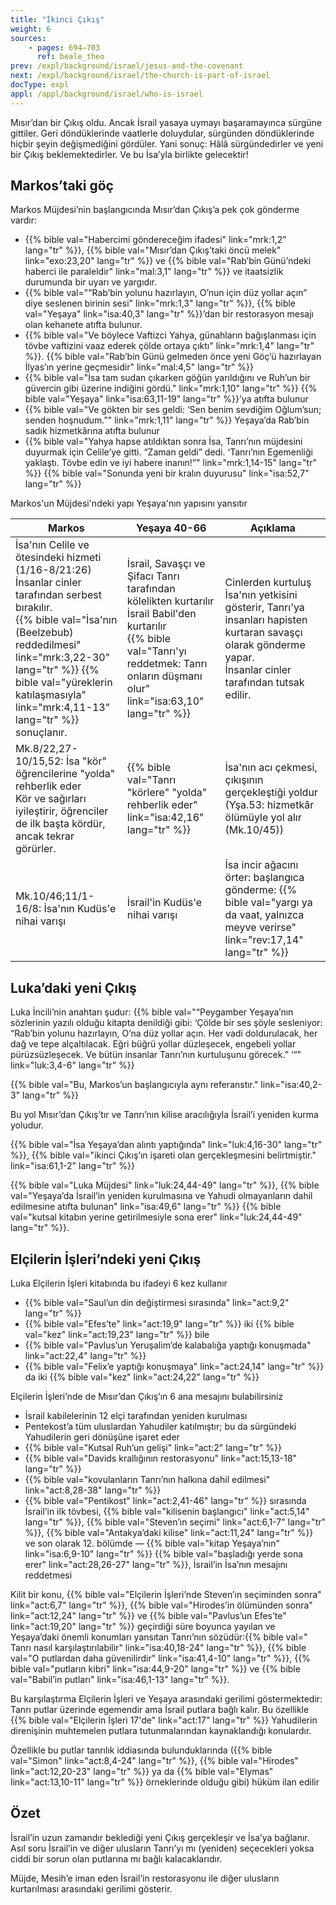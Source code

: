 ```yaml
---
title: "İkinci Çıkış"
weight: 6
sources:
    - pages: 694–703
      ref: beale_theo
prev: /expl/background/israel/jesus-and-the-covenant
next: /expl/background/israel/the-church-is-part-of-israel
docType: expl
appl: /appl/background/israel/who-is-israel
---
```


Mısır’dan bir Çıkış oldu. Ancak İsrail yasaya uymayı başaramayınca sürgüne gittiler. Geri döndüklerinde vaatlerle doluydular, sürgünden döndüklerinde hiçbir şeyin değişmediğini gördüler. Yani sonuç: Hâlâ sürgündedirler ve yeni bir Çıkış beklemektedirler. Ve bu İsa’yla birlikte gelecektir!

## Markos’taki göç

<a name="098c"></a>
Markos Müjdesi’nin başlangıcında Mısır’dan Çıkış’a pek çok gönderme vardır:

- {{% bible val="Habercimi göndereceğim ifadesi" link="mrk:1,2" lang="tr" %}}, {{% bible val="Mısır’dan Çıkış’taki öncü melek" link="exo:23,20" lang="tr" %}} ve {{% bible val="Rab’bin Günü’ndeki haberci ile paraleldir" link="mal:3,1" lang="tr" %}} ve itaatsizlik durumunda bir uyarı ve yargıdır.
- {{% bible val="“Rab’bin yolunu hazırlayın, O’nun için düz yollar açın” diye seslenen birinin sesi" link="mrk:1,3" lang="tr" %}}, {{% bible val="Yeşaya" link="isa:40,3" lang="tr" %}}’dan bir restorasyon mesajı olan kehanete atıfta bulunur.
- {{% bible val="Ve böylece Vaftizci Yahya, günahların bağışlanması için tövbe vaftizini vaaz ederek çölde ortaya çıktı" link="mrk:1,4" lang="tr" %}}. {{% bible val="Rab’bin Günü gelmeden önce yeni Göç’ü hazırlayan İlyas’ın yerine geçmesidir" link="mal:4,5" lang="tr" %}}
- {{% bible val="İsa tam sudan çıkarken göğün yarıldığını ve Ruh’un bir güvercin gibi üzerine indiğini gördü." link="mrk:1,10" lang="tr" %}} {{% bible val="Yeşaya" link="isa:63,11-19" lang="tr" %}}’ya atıfta bulunur
- {{% bible val="Ve gökten bir ses geldi: ‘Sen benim sevdiğim Oğlum’sun; senden hoşnudum.”" link="mrk:1,11" lang="tr" %}} Yeşaya’da Rab’bin sadık hizmetkârına atıfta bulunur
- {{% bible val="Yahya hapse atıldıktan sonra İsa, Tanrı’nın müjdesini duyurmak için Celile’ye gitti. “Zaman geldi” dedi. ‘Tanrı’nın Egemenliği yaklaştı. Tövbe edin ve iyi habere inanın!”" link="mrk:1,14-15" lang="tr" %}} {{% bible val="Sonunda yeni bir kralın duyurusu" link="isa:52,7" lang="tr" %}}

Markos'un Müjdesi'ndeki yapı Yeşaya'nın yapısını yansıtır

| Markos | Yeşaya 40-66 | Açıklama |
|------|----------------|----------|
| İsa'nın Celile ve ötesindeki hizmeti (1/16-8/21:26) </br> İnsanlar cinler tarafından serbest bırakılır. </br> {{% bible val="İsa'nın (Beelzebub) reddedilmesi" link="mrk:3,22-30" lang="tr" %}} {{% bible val="yüreklerin katılaşmasıyla" link="mrk:4,11-13" lang="tr" %}} sonuçlanır. | İsrail, Savaşçı ve Şifacı Tanrı tarafından kölelikten kurtarılır</br> İsrail Babil'den kurtarılır </br> {{% bible val="Tanrı'yı reddetmek: Tanrı onların düşmanı olur" link="isa:63,10" lang="tr" %}} | Cinlerden kurtuluş İsa'nın yetkisini gösterir, Tanrı'ya insanları hapisten kurtaran savaşçı olarak gönderme yapar.</br> İnsanlar cinler tarafından tutsak edilir. |
| Mk.8/22,27-10/15,52: İsa "kör" öğrencilerine "yolda" rehberlik eder </br> Kör ve sağırları iyileştirir, öğrenciler de ilk başta kördür, ancak tekrar görürler. | {{% bible val="Tanrı \"körlere\" \"yolda\" rehberlik eder" link="isa:42,16" lang="tr" %}} | İsa'nın acı çekmesi, çıkışının gerçekleştiği yoldur (Yşa.53: hizmetkâr ölümüyle yol alır (Mk.10/45)) |
| Mk.10/46;11/1-16/8: İsa'nın Kudüs'e nihai varışı | İsrail'in Kudüs'e nihai varışı | İsa incir ağacını örter: başlangıca gönderme: {{% bible val="yargı ya da vaat, yalnızca meyve verirse" link="rev:17,14" lang="tr" %}} |

## Luka’daki yeni Çıkış

<a name="bfa6"></a>
Luka İncili’nin anahtarı şudur: {{% bible val="“Peygamber Yeşaya’nın sözlerinin yazılı olduğu kitapta denildiği gibi: ‘Çölde bir ses şöyle sesleniyor: “Rab’bin yolunu hazırlayın, O’na düz yollar açın. Her vadi doldurulacak, her dağ ve tepe alçaltılacak. Eğri büğrü yollar düzleşecek, engebeli yollar pürüzsüzleşecek. Ve bütün insanlar Tanrı’nın kurtuluşunu görecek.” ‘“" link="luk:3,4-6" lang="tr" %}}

{{% bible val="Bu, Markos’un başlangıcıyla aynı referanstır." link="isa:40,2-3" lang="tr" %}}

Bu yol Mısır’dan Çıkış’tır ve Tanrı’nın kilise aracılığıyla İsrail’i yeniden kurma yoludur.

{{% bible val="İsa Yeşaya’dan alıntı yaptığında" link="luk:4,16-30" lang="tr" %}}, {{% bible val="ikinci Çıkış’ın işareti olan gerçekleşmesini belirtmiştir." link="isa:61,1-2" lang="tr" %}}

{{% bible val="Luka Müjdesi" link="luk:24,44-49" lang="tr" %}}, {{% bible val="Yeşaya’da İsrail’in yeniden kurulmasına ve Yahudi olmayanların dahil edilmesine atıfta bulunan" link="isa:49,6" lang="tr" %}} {{% bible val="kutsal kitabın yerine getirilmesiyle sona erer" link="luk:24,44-49" lang="tr" %}}.

## Elçilerin İşleri’ndeki yeni Çıkış

<a name="f704"></a>
Luka Elçilerin İşleri kitabında bu ifadeyi 6 kez kullanır

- {{% bible val="Saul’un din değiştirmesi sırasında" link="act:9,2" lang="tr" %}}
- {{% bible val="Efes’te" link="act:19,9" lang="tr" %}} iki {{% bible val="kez" link="act:19,23" lang="tr" %}} bile
- {{% bible val="Pavlus’un Yeruşalim’de kalabalığa yaptığı konuşmada" link="act:22,4" lang="tr" %}}
- {{% bible val="Felix’e yaptığı konuşmaya" link="act:24,14" lang="tr" %}} da iki {{% bible val="kez" link="act:24,22" lang="tr" %}}

Elçilerin İşleri’nde de Mısır’dan Çıkış’ın 6 ana mesajını bulabilirsiniz

- İsrail kabilelerinin 12 elçi tarafından yeniden kurulması
- Pentekost’a tüm uluslardan Yahudiler katılmıştır; bu da sürgündeki Yahudilerin geri dönüşüne işaret eder
- {{% bible val="Kutsal Ruh’un gelişi" link="act:2" lang="tr" %}}
- {{% bible val="Davids krallığının restorasyonu" link="act:15,13-18" lang="tr" %}}
- {{% bible val="kovulanların Tanrı’nın halkına dahil edilmesi" link="act:8,28-38" lang="tr" %}}
- {{% bible val="Pentikost" link="act:2,41-46" lang="tr" %}} sırasında İsrail’in ilk tövbesi, {{% bible val="kilisenin başlangıcı" link="act:5,14" lang="tr" %}}, {{% bible val="Steven’ın seçimi" link="act:6,1-7" lang="tr" %}}, {{% bible val="Antakya’daki kilise" link="act:11,24" lang="tr" %}} ve son olarak 12. bölümde — {{% bible val="kitap Yeşaya’nın" link="isa:6,9-10" lang="tr" %}} {{% bible val="başladığı yerde sona erer" link="act:28,26-27" lang="tr" %}}, İsrail’in İsa’nın mesajını reddetmesi

Kilit bir konu, {{% bible val="Elçilerin İşleri’nde Steven’ın seçiminden sonra" link="act:6,7" lang="tr" %}}, {{% bible val="Hirodes’in ölümünden sonra" link="act:12,24" lang="tr" %}} ve {{% bible val="Pavlus’un Efes’te" link="act:19,20" lang="tr" %}} geçirdiği süre boyunca yayılan ve Yeşaya’daki önemli konumları yansıtan Tanrı’nın sözüdür:{{% bible val=" Tanrı nasıl karşılaştırılabilir" link="isa:40,18-24" lang="tr" %}}, {{% bible val="O putlardan daha güvenilirdir" link="isa:41,4-10" lang="tr" %}}, {{% bible val="putların kibri" link="isa:44,9-20" lang="tr" %}} ve {{% bible val="Babil’in putları" link="isa:46,1-13" lang="tr" %}}.

Bu karşılaştırma Elçilerin İşleri ve Yeşaya arasındaki gerilimi göstermektedir: Tanrı putlar üzerinde egemendir ama İsrail putlara bağlı kalır. Bu özellikle {{% bible val="Elçilerin İşleri 17'de" link="act:17" lang="tr" %}} Yahudilerin direnişinin muhtemelen putlara tutunmalarından kaynaklandığı konulardır.

Özellikle bu putlar tanrılık iddiasında bulunduklarında ({{% bible val="Simon" link="act:8,4-24" lang="tr" %}}, {{% bible val="Hirodes" link="act:12,20-23" lang="tr" %}} ya da {{% bible val="Elymas" link="act:13,10-11" lang="tr" %}} örneklerinde olduğu gibi) hüküm ilan edilir

## Özet

<a name="3d5f"></a>
İsrail’in uzun zamandır beklediği yeni Çıkış gerçekleşir ve İsa’ya bağlanır. Asıl soru İsrail’in ve diğer ulusların Tanrı’yı mı (yeniden) seçecekleri yoksa ciddi bir sorun olan putlarına mı bağlı kalacaklarıdır.

Müjde, Mesih’e iman eden İsrail’in restorasyonu ile diğer ulusların kurtarılması arasındaki gerilimi gösterir.
